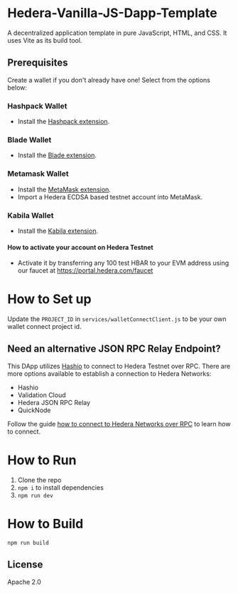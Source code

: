 # Hedera-Vanilla-JS-Dapp-Template
A decentralized application template in pure JavaScript, HTML, and CSS. It uses Vite as its build tool.

## Prerequisites
Create a wallet if you don't already have one! Select from the options below:

### Hashpack Wallet
* Install the [Hashpack extension](https://chrome.google.com/webstore/detail/hashpack/gjagmgiddbbciopjhllkdnddhcglnemk).  

### Blade Wallet
* Install the [Blade extension](https://chrome.google.com/webstore/detail/blade-%E2%80%93-hedera-web3-digit/abogmiocnneedmmepnohnhlijcjpcifd).  

### Metamask Wallet
* Install the [MetaMask extension](https://chrome.google.com/webstore/detail/metamask/nkbihfbeogaeaoehlefnkodbefgpgknn).
* Import a Hedera ECDSA based testnet account into MetaMask.  

### Kabila Wallet
* Install the [Kabila extension](https://www.kabila.app/wallet).

#### How to activate your account on Hedera Testnet

* Activate it by transferring any 100 test HBAR to your EVM address using our faucet at https://portal.hedera.com/faucet



# How to Set up
Update the `PROJECT_ID` in `services/walletConnectClient.js` to be your own wallet connect project id.

## Need an alternative JSON RPC Relay Endpoint? 
This DApp utilizes [Hashio](https://swirldslabs.com/hashio/) to connect to Hedera Testnet over RPC.
There are more options available to establish a connection to Hedera Networks:
* Hashio
* Validation Cloud
* Hedera JSON RPC Relay
* QuickNode

Follow the guide [how to connect to Hedera Networks over RPC](https://docs.hedera.com/hedera/tutorials/more-tutorials/json-rpc-connections) to learn how to connect.

# How to Run
1. Clone the repo
2. `npm i` to install dependencies
3. `npm run dev`

# How to Build
`npm run build`

## License
Apache 2.0
